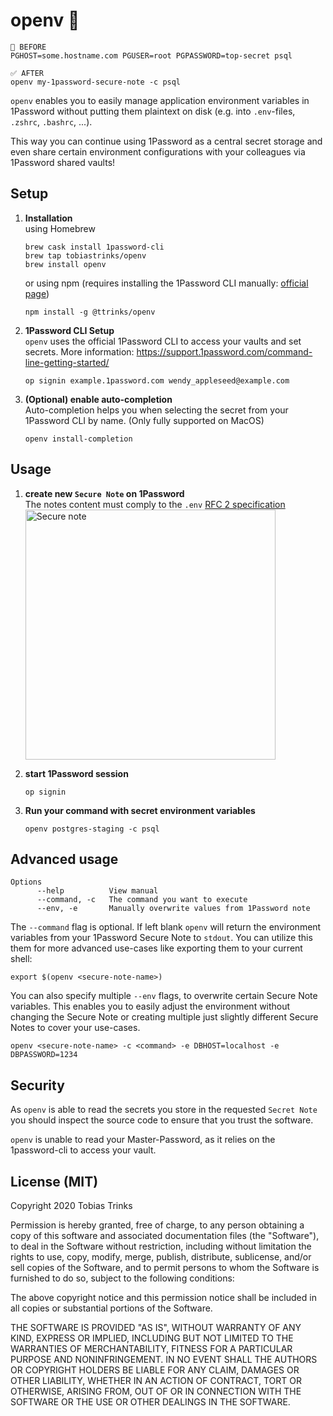 # openv 🔐

```
🚨 BEFORE
PGHOST=some.hostname.com PGUSER=root PGPASSWORD=top-secret psql

✅ AFTER
openv my-1password-secure-note -c psql
```

`openv` enables you to easily manage application environment variables in 1Password without
putting them plaintext on disk (e.g. into `.env`-files, `.zshrc`, `.bashrc`, ...).

This way you can continue using 1Password as a central secret storage and even
share certain environment configurations with your colleagues via 1Password shared vaults!

## Setup

1. __Installation__ \
     using Homebrew
    ```
    brew cask install 1password-cli
    brew tap tobiastrinks/openv
    brew install openv
    ```
    or using npm (requires installing the 1Password CLI manually: [official page](https://1password.com/de/downloads/command-line/))
    ```
    npm install -g @ttrinks/openv
    ```

2. __1Password CLI Setup__ \
    `openv` uses the official 1Password CLI to access your vaults and set secrets. More
    information: https://support.1password.com/command-line-getting-started/
    ```
    op signin example.1password.com wendy_appleseed@example.com
    ```

3. __(Optional) enable auto-completion__ \
    Auto-completion helps you when selecting the secret from your 1Password CLI by name. (Only fully supported on MacOS)
    ```
   openv install-completion
   ```

## Usage

1. __create new `Secure Note` on 1Password__ \
    The notes content must comply to the `.env` [RFC 2 specification](https://smartmob-rfc.readthedocs.io/en/latest/2-dotenv.html)
    <img src="./docs/sample-secure-note.png" alt="Secure note" width="400"/>

2. __start 1Password session__
    ```
    op signin
    ```

3. __Run your command with secret environment variables__
    ```
   openv postgres-staging -c psql
   ```

## Advanced usage
```
Options
      --help          View manual
      --command, -c   The command you want to execute
      --env, -e       Manually overwrite values from 1Password note
```

The `--command` flag is optional. If left blank `openv` will return the environment variables from your 1Password
Secure Note to `stdout`. You can utilize this them for more advanced use-cases like exporting them to your current shell:
```
export $(openv <secure-note-name>)
```

You can also specify multiple `--env` flags, to overwrite certain Secure Note variables. This enables you to easily
adjust the environment without changing the Secure Note or creating multiple just slightly different Secure Notes
to cover your use-cases.
```
openv <secure-note-name> -c <command> -e DBHOST=localhost -e DBPASSWORD=1234
```

## Security

As `openv` is able to read the secrets you store in the requested
`Secret Note` you should inspect the source code to ensure that you
trust the software.

`openv` is unable to read your Master-Password, as it relies on the 1password-cli to access your vault.

## License (MIT)

Copyright 2020 Tobias Trinks

Permission is hereby granted, free of charge, to any person obtaining a copy of this software and associated documentation files (the "Software"), to deal in the Software without restriction, including without limitation the rights to use, copy, modify, merge, publish, distribute, sublicense, and/or sell copies of the Software, and to permit persons to whom the Software is furnished to do so, subject to the following conditions:

The above copyright notice and this permission notice shall be included in all copies or substantial portions of the Software.

THE SOFTWARE IS PROVIDED "AS IS", WITHOUT WARRANTY OF ANY KIND, EXPRESS OR IMPLIED, INCLUDING BUT NOT LIMITED TO THE WARRANTIES OF MERCHANTABILITY, FITNESS FOR A PARTICULAR PURPOSE AND NONINFRINGEMENT. IN NO EVENT SHALL THE AUTHORS OR COPYRIGHT HOLDERS BE LIABLE FOR ANY CLAIM, DAMAGES OR OTHER LIABILITY, WHETHER IN AN ACTION OF CONTRACT, TORT OR OTHERWISE, ARISING FROM, OUT OF OR IN CONNECTION WITH THE SOFTWARE OR THE USE OR OTHER DEALINGS IN THE SOFTWARE.
